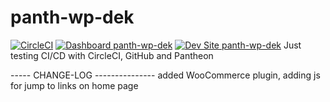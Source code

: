 # panth-wp-dek

[![CircleCI](https://circleci.com/gh/GhostInTheMachines/panth-wp-dek.svg?style=shield)](https://circleci.com/gh/GhostInTheMachines/panth-wp-dek)
[![Dashboard panth-wp-dek](https://img.shields.io/badge/dashboard-panth_wp_dek-yellow.svg)](https://dashboard.pantheon.io/sites/60fdf4fd-dc03-443b-8913-d63052b1f494#dev/code)
[![Dev Site panth-wp-dek](https://img.shields.io/badge/site-panth_wp_dek-blue.svg)](http://dev-panth-wp-dek.pantheonsite.io/)
Just testing CI/CD with CircleCI, GitHub and Pantheon

----- CHANGE-LOG ---------------
added WooCommerce plugin,
adding js for jump to links on home page


